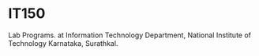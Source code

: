 # IT150
Lab Programs.
at Information Technology Department, National Institute of Technology Karnataka, Surathkal.
